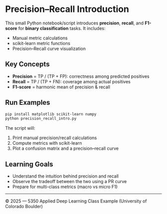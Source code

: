 # Precision–Recall Introduction

This small Python notebook/script introduces **precision**, **recall**, and **F1-score**
for **binary classification** tasks. It includes:

- Manual metric calculations
- scikit-learn metric functions
- Precision–Recall curve visualization

## Key Concepts

- **Precision** = TP / (TP + FP): correctness among predicted positives  
- **Recall** = TP / (TP + FN): coverage among actual positives  
- **F1-score** = harmonic mean of precision & recall

## Run Examples

```bash
pip install matplotlib scikit-learn numpy
python precision_recall_intro.py
```

The script will:

1. Print manual precision/recall calculations
2. Compute metrics with scikit-learn
3. Plot a confusion matrix and a precision–recall curve

## Learning Goals

- Understand the intuition behind precision and recall
- Observe the tradeoff between the two using a PR curve
- Prepare for multi-class metrics (macro vs micro F1)

---

© 2025 — 5350 Applied Deep Learning Class Example (University of Colorado Boulder)
